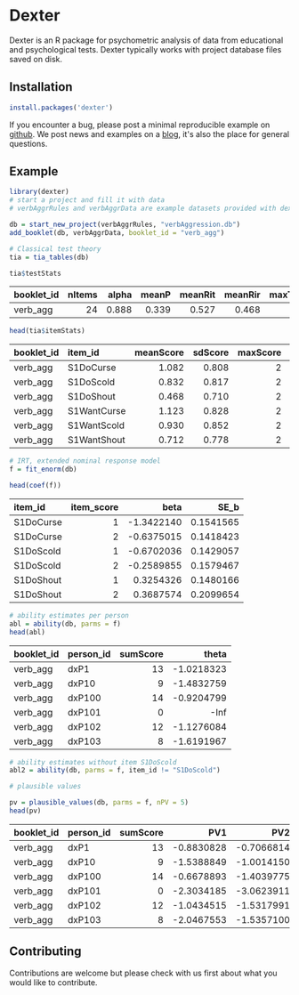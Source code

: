 <!-- README.md is generated from README.Rmd. Please edit that file -->
Dexter
======

Dexter is an R package for psychometric analysis of data from educational and psychological tests. Dexter typically works with project database files saved on disk.

Installation
------------

``` r
install.packages('dexter')
```

If you encounter a bug, please post a minimal reproducible example on [github](https://github.com/jessekps/dexter/issues). We post news and examples on a [blog](http://dexterities.netlify.com), it's also the place for general questions.

Example
-------

``` r
library(dexter)
# start a project and fill it with data
# verbAggrRules and verbAggrData are example datasets provided with dexter

db = start_new_project(verbAggrRules, "verbAggression.db")
add_booklet(db, verbAggrData, booklet_id = "verb_agg")

# Classical test theory
tia = tia_tables(db)

tia$testStats
```

| booklet\_id |  nItems|  alpha|  meanP|  meanRit|  meanRir|  maxTestScore|    N|
|:------------|-------:|------:|------:|--------:|--------:|-------------:|----:|
| verb\_agg   |      24|  0.888|  0.339|    0.527|    0.468|            48|  316|

``` r
head(tia$itemStats)
```

| booklet\_id | item\_id    |  meanScore|  sdScore|  maxScore|  pvalue|    rit|    rir|    n|
|:------------|:------------|----------:|--------:|---------:|-------:|------:|------:|----:|
| verb\_agg   | S1DoCurse   |      1.082|    0.808|         2|   0.541|  0.582|  0.519|  316|
| verb\_agg   | S1DoScold   |      0.832|    0.817|         2|   0.416|  0.651|  0.596|  316|
| verb\_agg   | S1DoShout   |      0.468|    0.710|         2|   0.234|  0.520|  0.460|  316|
| verb\_agg   | S1WantCurse |      1.123|    0.828|         2|   0.562|  0.537|  0.468|  316|
| verb\_agg   | S1WantScold |      0.930|    0.852|         2|   0.465|  0.593|  0.528|  316|
| verb\_agg   | S1WantShout |      0.712|    0.778|         2|   0.356|  0.529|  0.464|  316|

``` r
# IRT, extended nominal response model
f = fit_enorm(db)

head(coef(f))
```

| item\_id  |  item\_score|        beta|      SE\_b|
|:----------|------------:|-----------:|----------:|
| S1DoCurse |            1|  -1.3422140|  0.1541565|
| S1DoCurse |            2|  -0.6375015|  0.1418423|
| S1DoScold |            1|  -0.6702036|  0.1429057|
| S1DoScold |            2|  -0.2589855|  0.1579467|
| S1DoShout |            1|   0.3254326|  0.1480166|
| S1DoShout |            2|   0.3687574|  0.2099654|

``` r
# ability estimates per person
abl = ability(db, parms = f)
head(abl)
```

| booklet\_id | person\_id |  sumScore|       theta|
|:------------|:-----------|---------:|-----------:|
| verb\_agg   | dxP1       |        13|  -1.0218323|
| verb\_agg   | dxP10      |         9|  -1.4832759|
| verb\_agg   | dxP100     |        14|  -0.9204799|
| verb\_agg   | dxP101     |         0|        -Inf|
| verb\_agg   | dxP102     |        12|  -1.1276084|
| verb\_agg   | dxP103     |         8|  -1.6191967|

``` r
# ability estimates without item S1DoScold
abl2 = ability(db, parms = f, item_id != "S1DoScold")

# plausible values

pv = plausible_values(db, parms = f, nPV = 5)
head(pv)
```

| booklet\_id | person\_id |  sumScore|         PV1|         PV2|         PV3|         PV4|         PV5|
|:------------|:-----------|---------:|-----------:|-----------:|-----------:|-----------:|-----------:|
| verb\_agg   | dxP1       |        13|  -0.8830828|  -0.7066814|  -0.7703465|  -1.0441590|  -0.8918823|
| verb\_agg   | dxP10      |         9|  -1.5388849|  -1.0014150|  -1.7249607|  -1.3372498|  -1.5627987|
| verb\_agg   | dxP100     |        14|  -0.6678893|  -1.4039775|  -0.6161149|  -0.9249503|  -0.7607182|
| verb\_agg   | dxP101     |         0|  -2.3034185|  -3.0623911|  -2.3793639|  -3.1658178|  -3.3999772|
| verb\_agg   | dxP102     |        12|  -1.0434515|  -1.5317991|  -1.1518701|  -1.0103475|  -1.0057779|
| verb\_agg   | dxP103     |         8|  -2.0467553|  -1.5357100|  -2.0598186|  -1.2366479|  -1.7367032|

Contributing
------------

Contributions are welcome but please check with us first about what you would like to contribute.
